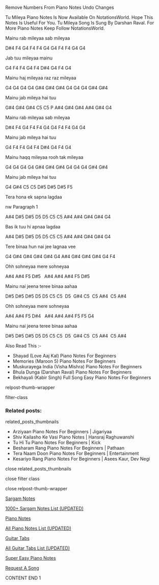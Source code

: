 
Remove Numbers From Piano Notes
Undo Changes

Tu Mileya Piano Notes Is Now Available On NotationsWorld. Hope This Notes Is Useful For You. Tu Mileya Song Is Sung By Darshan Raval. For More Piano Notes Keep Follow NotationsWorld.

Mainu rab mileyaa sab mileyaa

D#4 F4 G4 F4 F4 G4 G4 F4 F4 G4 G4

Jab tuu mileyaa mainu

G4 F4 F4 G4 F4 D#4 G4 F4 G4

Mainu haj mileyaa raz raz mileyaa

G4 G4 G4 G4 G#4 G#4 G#4 G4 G4 G4 G#4 G#4

Mainu jab mileya hai tuu

G#4 G#4 G#4 C5 C5 P A#4 G#4 G#4 A#4 G#4 G4

Mainu rab mileyaa sab mileyaa

D#4 F4 G4 F4 F4 G4 G4 F4 F4 G4 G4

Mainu jab mileya hai tuu

G4 F4 F4 G4 F4 D#4 G4 F4 G4

Mainu haqq mileyaa rooh tak mileyaa

G4 G4 G4 G4 G#4 G#4 G#4 G4 G4 G4 G#4 G#4

Mainu jab mileya hai tuu

G4 G#4 C5 C5 D#5 D#5 D#5 F5

Tera hona ek sapna lagdaa

nw Paragraph 1

A#4 D#5 D#5 D5 D5 C5 C5 A#4 A#4 G#4 G#4 G4

Bas ik tuu hi apnaa lagdaa

A#4 D#5 D#5 D5 D5 C5 C5 A#4 A#4 G#4 G#4 G4

Tere binaa hun nai jee lagnaa vee

G4 G#4 G#4 G#4 G#4 G4 A#4 G#4 G#4 G#4 G4 F4

Ohh sohneyaa mere sohneyaa

A#4 A#4 F5 D#5   A#4 A#4 A#4 F5 D#5

Mainu nai jeena teree binaa aahaa

D#5 D#5 D#5 D5 D5 C5 C5  D5  G#4 C5  C5 A#4  C5 A#4

Ohh sohneyaa mere sohneyaa

A#4 A#4 F5 D#4   A#4 A#4 A#4 F5 F5 G4

Mainu nai jeena teree binaa aahaa

D#5 D#5 D#5 D5 D5 C5 C5  D5  G#4 C5  C5 A#4  C5 A#4

Also Read This :-

* Shayad (Love Aaj Kal) Piano Notes For Beginners
* Memories (Maroon 5) Piano Notes For Beginners
* Muskurayega India (Visha Mishra) Piano Notes For Beginners
* Bhula Dunga (Darshan Raval) Piano Notes For Beginners
* Bekhayali (Kabir Singh) Full Song Easy Piano Notes For Beginners

relpost-thumb-wrapper

filter-class

### Related posts:

related_posts_thumbnails

* Arziyaan Piano Notes For Beginners | Jigariyaa
* Shiv Kailasho Ke Vasi Piano Notes | Hansraj Raghuwanshi
* Tu Hi Tu Piano Notes For Beginners | Kick
* Besharam Rang Piano Notes For Beginners | Pathaan
* Tera Naam Doon Piano Notes For Beginners | Entertainment
* Kesariyo Rang Piano Notes For Beginners | Asees Kaur, Dev Negi

close related_posts_thumbnails

close filter class

close relpost-thumb-wrapper

[Sargam Notes](https://www.notationsworld.com/sargam-notes.html)

[1000+ Sargam Notes List (UPDATED)](https://www.notationsworld.com/all-songs-list-sargam-notes.html)

[Piano Notes](https://www.notationsworld.com/piano-notes.html)

[All Piano Notes List (UPDATED)](https://www.notationsworld.com/all-songs-list-piano-notes.html)

[Guitar Tabs](https://www.notationsworld.com/guitar-tabs.html)

[All Guitar Tabs List (UPDATED)](https://www.notationsworld.com/all-songs-list-guitar-tabs.html)

[Super Easy Piano Notes](https://studywall.in/)

[Request A Song](https://www.notationsworld.com/request-a-song.html)

CONTENT END 1

